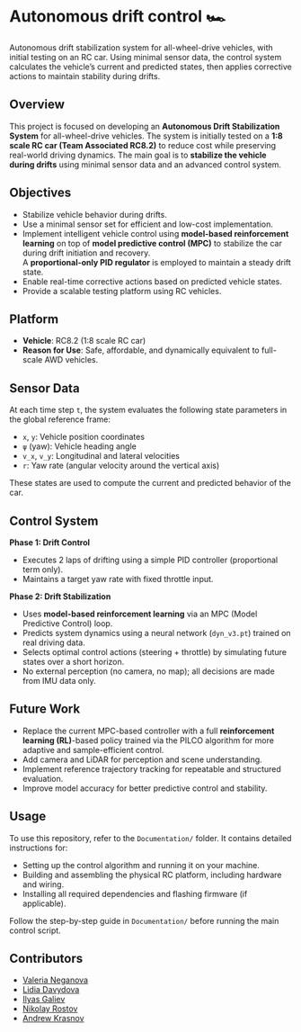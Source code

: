 # Autonomous drift control 🏎
Autonomous drift stabilization system for all-wheel-drive vehicles, with initial testing on an RC car. Using minimal sensor data, the control system calculates the vehicle’s current and predicted states, then applies corrective actions to maintain stability during drifts.

## Overview

This project is focused on developing an **Autonomous Drift Stabilization System** for all-wheel-drive vehicles. The system is initially tested on a **1:8 scale RC car (Team Associated RC8.2)** to reduce cost while preserving real-world driving dynamics. The main goal is to **stabilize the vehicle during drifts** using minimal sensor data and an advanced control system.

## Objectives

- Stabilize vehicle behavior during drifts.
- Use a minimal sensor set for efficient and low-cost implementation.
- Implement intelligent vehicle control using **model-based reinforcement learning** on top of **model predictive control (MPC)** to stabilize the car during drift initiation and recovery.  
  A **proportional-only PID regulator** is employed to maintain a steady drift state.
- Enable real-time corrective actions based on predicted vehicle states.
- Provide a scalable testing platform using RC vehicles.

## Platform

- **Vehicle**: RC8.2 (1:8 scale RC car)
- **Reason for Use**: Safe, affordable, and dynamically equivalent to full-scale AWD vehicles.

## Sensor Data

At each time step `t`, the system evaluates the following state parameters in the global reference frame:

- `x`, `y`: Vehicle position coordinates  
- `ψ` (yaw): Vehicle heading angle  
- `v_x`, `v_y`: Longitudinal and lateral velocities  
- `r`: Yaw rate (angular velocity around the vertical axis)

These states are used to compute the current and predicted behavior of the car.

## Control System 

**Phase 1: Drift Control**
- Executes 2 laps of drifting using a simple PID controller (proportional term only).
- Maintains a target yaw rate with fixed throttle input.

**Phase 2: Drift Stabilization** 
- Uses **model-based reinforcement learning** via an MPC (Model Predictive Control) loop.
- Predicts system dynamics using a neural network (`dyn_v3.pt`) trained on real driving data.
- Selects optimal control actions (steering + throttle) by simulating future states over a short horizon.
- No external perception (no camera, no map); all decisions are made from IMU data only.

## Future Work

- Replace the current MPC-based controller with a full **reinforcement learning (RL)**-based policy trained via the PILCO algorithm for more adaptive and sample-efficient control.
- Add camera and LiDAR for perception and scene understanding.
- Implement reference trajectory tracking for repeatable and structured evaluation.
- Improve model accuracy for better predictive control and stability.

## Usage

To use this repository, refer to the `Documentation/` folder. It contains detailed instructions for:

- Setting up the control algorithm and running it on your machine.
- Building and assembling the physical RC platform, including hardware and wiring.
- Installing all required dependencies and flashing firmware (if applicable).

Follow the step-by-step guide in `Documentation/` before running the main control script.

## Contributors

- [Valeria Neganova](https://github.com/Leryamerlennn)
- [Lidia Davydova](https://github.com/LidaDavydova)
- [Ilyas Galiev](https://github.com/Ily17as)
- [Nikolay Rostov](https://github.com/W1nchie)
- [Andrew Krasnov](https://github.com/krasand)
